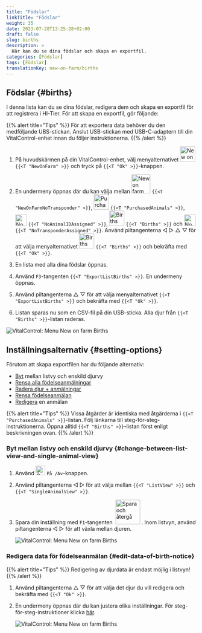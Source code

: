```yaml
---
title: "Födslar"
linkTitle: "Födslar"
weight: 35
date: 2023-07-28T13:25:28+02:00
draft: false
slug: births
description: >
  Här kan du se dina födslar och skapa en exportfil.
categories: [Födslar]
tags: [Födslar]
translationKey: new-on-farm/births
---
```

## Födslar {#births}

I denna lista kan du se dina födslar, redigera dem och skapa en exportfil för att registrera i HI-Tier. För att skapa en exportfil, gör följande:

{{% alert title="Tips" %}}
För att exportera data behöver du den medföljande UBS-stickan. Anslut USB-stickan med USB-C-adaptern till din VitalControl-enhet innan du följer instruktionerna.
{{% /alert %}}

1. På huvudskärmen på din VitalControl-enhet, välj menyalternativet <img src="/icons/main/new-on-farm.svg" width="40" align="bottom" alt="New on farm" /> `{{<T "NewOnFarm" >}}` och tryck på `{{<T "Ok" >}}`-knappen.

2. En undermeny öppnas där du kan välja mellan <img src="/icons/registration/new-on-farm-no-transponder.svg" width="50" align="bottom" alt="New on farm, no transponder" /> `{{<T "NewOnFarmNoTransponder" >}}`, <img src="/icons/main/new-on-farm.svg" width="40" align="bottom" alt="Purchased animals" /> `{{<T "PurchasedAnimals" >}}`, <img src="/icons/registration/no-eartag-number.svg" width="30" align="bottom" alt="No national animal ID" /> `{{<T "NoAnimalIDAssigned" >}}`, <img src="/icons/main/births.svg" width="40" align="bottom" alt="Births" /> `{{<T "Births" >}}` och <img src="/icons/registration/no-transponder.svg" width="30" align="bottom" alt="No transponder assigned" /> `{{<T "NoTransponderAssigned" >}}`. Använd piltangenterna ◁ ▷ △ ▽ för att välja menyalternativet <img src="/icons/main/births.svg" width="40" align="bottom" alt="Births" /> `{{<T "Births" >}}` och bekräfta med `{{<T "Ok" >}}`.

3. En lista med alla dina födslar öppnas.

4. Använd `F3`-tangenten `{{<T "ExportListBirths" >}}`. En undermeny öppnas.

5. Använd piltangenterna △ ▽ för att välja menyalternativet `{{<T "ExportListBirths" >}}` och bekräfta med `{{<T "Ok" >}}`.

6. Listan sparas nu som en CSV-fil på din USB-sticka. Alla djur från `{{<T "Births" >}}`-listan raderas.

![VitalControl: Menu New on farm Births](../images/births.png "Births")

## Inställningsalternativ {#setting-options}

Förutom att skapa exportfilen har du följande alternativ:

- [Byt](#change-between-list-view-and-single-animal-view) mellan listvy och enskild djurvy
- [Rensa alla födelseanmälningar](../purchased-animals/#clear-all-purchase-notices)
- [Radera djur + anmälningar](../purchased-animals/#delete-animal--purchase-notice)
- [Rensa födelseanmälan](../purchased-animals/#clear-notice-of-purchase)
- [Redigera](#edit-data-of-birth-notice) en anmälan

{{% alert title="Tips" %}}
Vissa åtgärder är identiska med åtgärderna i `{{<T "PurchasedAnimals" >}}`-listan. Följ länkarna till steg-för-steg-instruktionerna. Öppna alltid `{{<T "Births" >}}`-listan först enligt beskrivningen ovan.
{{% /alert %}}

### Byt mellan listvy och enskild djurvy {#change-between-list-view-and-single-animal-view}

1. Använd <img src="/icons/gear.svg" width="25" align="bottom" alt="Gear" /> `På /Av`-knappen.

2. Använd piltangenterna ◁ ▷ för att välja mellan `{{<T "ListView" >}}` och `{{<T "SingleAnimalView" >}}`.

3. Spara din inställning med `F1`-tangenten &nbsp;<img src="/icons/footer/save_exit.svg" width="65" align="bottom" alt="Spara och återgå" />&nbsp;. Inom listvyn, använd piltangenterna ◁ ▷ för att växla mellan djuren.

    ![VitalControl: Menu New on farm Births](../images/change.png "Byt mellan listvy och enskild djurvy")

### Redigera data för födelseanmälan {#edit-data-of-birth-notice}

{{% alert title="Tips" %}}
Redigering av djurdata är endast möjlig i listvyn!
{{% /alert %}}

1. Använd piltangenterna △ ▽ för att välja det djur du vill redigera och bekräfta med `{{<T "Ok" >}}`.

2. En undermeny öppnas där du kan justera olika inställningar. För steg-för-steg-instruktioner klicka [här](/en/docs/new/calving/#register-a-calving).

    ![VitalControl: Menu New on farm Births](../images/edit2.png "Redigera en födelseanmälan")
